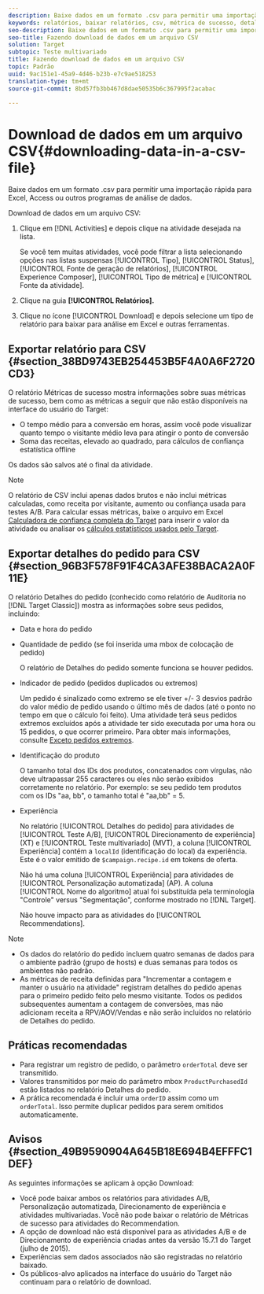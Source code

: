 ```yaml
---
description: Baixe dados em um formato .csv para permitir uma importação rápida para Excel, Access ou outros programas de análise de dados.
keywords: relatórios, baixar relatórios, csv, métrica de sucesso, detalhes do pedido
seo-description: Baixe dados em um formato .csv para permitir uma importação rápida para Excel, Access ou outros programas de análise de dados.
seo-title: Fazendo download de dados em um arquivo CSV
solution: Target
subtopic: Teste multivariado
title: Fazendo download de dados em um arquivo CSV
topic: Padrão
uuid: 9ac151e1-45a9-4d46-b23b-e7c9ae518253
translation-type: tm+mt
source-git-commit: 8bd57fb3bb467d8dae50535b6c367995f2acabac

---
```



# Download de dados em um arquivo CSV{#downloading-data-in-a-csv-file}

Baixe dados em um formato .csv para permitir uma importação rápida para Excel, Access ou outros programas de análise de dados.

Download de dados em um arquivo CSV:

1. Clique em [!DNL Activities] e depois clique na atividade desejada na lista.

   Se você tem muitas atividades, você pode filtrar a lista selecionando opções nas listas suspensas [!UICONTROL Tipo], [!UICONTROL Status], [!UICONTROL Fonte de geração de relatórios], [!UICONTROL Experience Composer], [!UICONTROL Tipo de métrica] e [!UICONTROL Fonte da atividade].

1. Clique na guia **[!UICONTROL Relatórios].**
1. Clique no ícone [!UICONTROL Download] e depois selecione um tipo de relatório para baixar para análise em Excel e outras ferramentas.

## Exportar relatório para CSV {#section_38BD9743EB254453B5F4A0A6F2720CD3}

O relatório Métricas de sucesso mostra informações sobre suas métricas de sucesso, bem como as métricas a seguir que não estão disponíveis na interface do usuário do Target:

* O tempo médio para a conversão em horas, assim você pode visualizar quanto tempo o visitante médio leva para atingir o ponto de conversão
* Soma das receitas, elevado ao quadrado, para cálculos de confiança estatística offline

Os dados são salvos até o final da atividade.

>[!NOTE]
>
>O relatório de CSV inclui apenas dados brutos e não inclui métricas calculadas, como receita por visitante, aumento ou confiança usada para testes A/B. Para calcular essas métricas, baixe o arquivo em Excel [Calculadora de confiança completa do Target](https://marketing.adobe.com/resources/help/en_US/target/target/complete_confidence_calculator.xlsx) para inserir o valor da atividade ou analisar os [cálculos estatísticos usados pelo Target](https://marketing.adobe.com/resources/help/en_US/target/target/statistical-calculations.pdf).

## Exportar detalhes do pedido para CSV {#section_96B3F578F91F4CA3AFE38BACA2A0F11E}

O relatório Detalhes do pedido (conhecido como relatório de Auditoria no [!DNL Target Classic]) mostra as informações sobre seus pedidos, incluindo:

* Data e hora do pedido
* Quantidade de pedido (se foi inserida uma mbox de colocação de pedido)

   O relatório de Detalhes do pedido somente funciona se houver pedidos.

* Indicador de pedido (pedidos duplicados ou extremos)

   Um pedido é sinalizado como extremo se ele tiver +/- 3 desvios padrão do valor médio de pedido usando o último mês de dados (até o ponto no tempo em que o cálculo foi feito). Uma atividade terá seus pedidos extremos excluídos após a atividade ter sido executada por uma hora ou 15 pedidos, o que ocorrer primeiro. Para obter mais informações, consulte [Exceto pedidos extremos](../c-reports/c-report-settings/excluding-extreme-orders.md#task_2AE7743FFCDD466DAEEB720BE5F33DAA).

* Identificação do produto

   O tamanho total dos IDs dos produtos, concatenados com vírgulas, não deve ultrapassar 255 caracteres ou eles não serão exibidos corretamente no relatório. Por exemplo: se seu pedido tem produtos com os IDs "aa, bb", o tamanho total é "aa,bb" = 5.

* Experiência

   No relatório [!UICONTROL Detalhes do pedido] para atividades de [!UICONTROL Teste A/B], [!UICONTROL Direcionamento de experiência] (XT) e [!UICONTROL Teste multivariado] (MVT), a coluna [!UICONTROL Experiência] contém a `localId` (identificação do local) da experiência. Este é o valor emitido de `$campaign.recipe.id` em tokens de oferta.

   Não há uma coluna [!UICONTROL Experiência] para atividades de [!UICONTROL Personalização automatizada] (AP). A coluna [!UICONTROL Nome do algoritmo] atual foi substituída pela terminologia "Controle" versus "Segmentação", conforme mostrado no [!DNL Target].

   Não houve impacto para as atividades do [!UICONTROL Recommendations].

>[!NOTE]
>
>* Os dados do relatório do pedido incluem quatro semanas de dados para o ambiente padrão (grupo de hosts) e duas semanas para todos os ambientes não padrão.
>* As métricas de receita definidas para "Incrementar a contagem e manter o usuário na atividade" registram detalhes do pedido apenas para o primeiro pedido feito pelo mesmo visitante. Todos os pedidos subsequentes aumentam a contagem de conversões, mas não adicionam receita a RPV/AOV/Vendas e não serão incluídos no relatório de Detalhes do pedido.


## Práticas recomendadas

* Para registrar um registro de pedido, o parâmetro `orderTotal` deve ser transmitido.
* Valores transmitidos por meio do parâmetro mbox `ProductPurchasedId` estão listados no relatório Detalhes do pedido.
* A prática recomendada é incluir uma `orderID` assim como um `orderTotal`. Isso permite duplicar pedidos para serem omitidos automaticamente.

## Avisos {#section_49B9590904A645B18E694B4EFFFC1DEF}

As seguintes informações se aplicam à opção Download:

* Você pode baixar ambos os relatórios para atividades A/B, Personalização automatizada, Direcionamento de experiência e atividades multivariadas. Você não pode baixar o relatório de Métricas de sucesso para atividades do Recommendation.
* A opção de download não está disponível para as atividades A/B e de Direcionamento de experiência criadas antes da versão 15.7.1 do Target (julho de 2015).
* Experiências sem dados associados não são registradas no relatório baixado.
* Os públicos-alvo aplicados na interface do usuário do Target não continuam para o relatório de download.
